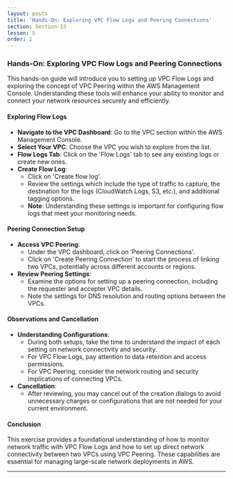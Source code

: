 ```yaml
---
layout: posts
title: 'Hands-On: Exploring VPC Flow Logs and Peering Connections'
section: Section-13
lesson: 5
order: 1
---
```


### Hands-On: Exploring VPC Flow Logs and Peering Connections

This hands-on guide will introduce you to setting up VPC Flow Logs and exploring the concept of VPC Peering within the AWS Management Console. Understanding these tools will enhance your ability to monitor and connect your network resources securely and efficiently.

<!-- pagebreak -->

#### Exploring Flow Logs

- **Navigate to the VPC Dashboard**: Go to the VPC section within the AWS Management Console.
- **Select Your VPC**: Choose the VPC you wish to explore from the list.
- **Flow Logs Tab**: Click on the 'Flow Logs' tab to see any existing logs or create new ones.
- **Create Flow Log**:
  - Click on 'Create flow log'.
  - Review the settings which include the type of traffic to capture, the destination for the logs (CloudWatch Logs, S3, etc.), and additional tagging options.
  - **Note**: Understanding these settings is important for configuring flow logs that meet your monitoring needs.

<!-- pagebreak -->

#### Peering Connection Setup

- **Access VPC Peering**:
  - Under the VPC dashboard, click on 'Peering Connections'.
  - Click on 'Create Peering Connection' to start the process of linking two VPCs, potentially across different accounts or regions.
- **Review Peering Settings**:
  - Examine the options for setting up a peering connection, including the requester and accepter VPC details.
  - Note the settings for DNS resolution and routing options between the VPCs.

<!-- pagebreak -->

#### Observations and Cancellation

- **Understanding Configurations**:
  - During both setups, take the time to understand the impact of each setting on network connectivity and security.
  - For VPC Flow Logs, pay attention to data retention and access permissions.
  - For VPC Peering, consider the network routing and security implications of connecting VPCs.
- **Cancellation**:
  - After reviewing, you may cancel out of the creation dialogs to avoid unnecessary charges or configurations that are not needed for your current environment.

<!-- pagebreak -->

#### Conclusion

This exercise provides a foundational understanding of how to monitor network traffic with VPC Flow Logs and how to set up direct network connectivity between two VPCs using VPC Peering. These capabilities are essential for managing large-scale network deployments in AWS.

---
